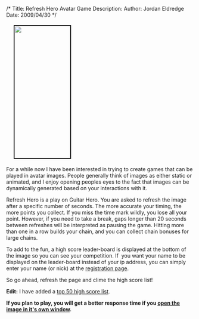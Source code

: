 /*
Title: Refresh Hero Avatar Game
Description:
Author: Jordan Eldredge
Date: 2009/04/30
*/

<img class="alignright" style="border: 2px solid black; margin: 5px; margin-left: 20px;" title="Refresh Hero" src="http://classicalcode.com/projects/hero.png" alt="" width="150" height="355" />

For a while now I have been interested in trying to create games that can be played in avatar images. People generally think of images as either static or animated, and I enjoy opening peoples eyes to the fact that images can be dynamically generated based on your interactions with it.

Refresh Hero is a play on Guitar Hero. You are asked to refresh the image after a specific number of seconds. The more accurate your timing, the more points you collect. If you miss the time mark wildly, you lose all your point. However, if you need to take a break, gaps longer than 20 seconds between refreshes will be interpreted as pausing the game. Hitting more than one in a row builds your chain, and you can collect chain bonuses for large chains.

To add to the fun, a high score leader-board is displayed at the bottom of the image so you can see your competition. If  you want your name to be displayed on the leader-board instead of your ip address, you can simply enter your name (or nick) at the <a href="http://classicalcode.com/projects/hero/register.php">registration page</a>.

So go ahead, refresh the page and clime the high score list!

<strong>Edit:</strong> I have added a <a href="http://classicalcode.com/projects/hero/high_score.php">top 50 high score list</a>.

<strong>If you plan to play, you will get a better response time if you <a href='http://classicalcode.com/projects/hero.png' target="_blank">open the image in it's own window</a>.</strong>
